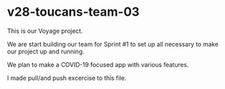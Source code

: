 # v28-toucans-team-03

This is our Voyage project.

We are start building our team for Sprint #1 to set up all necessary to make our project up and running.

We plan to make a COVID-19 focused app with various features.

<Kresna edited>
I made pull/and push excercise to this file.
